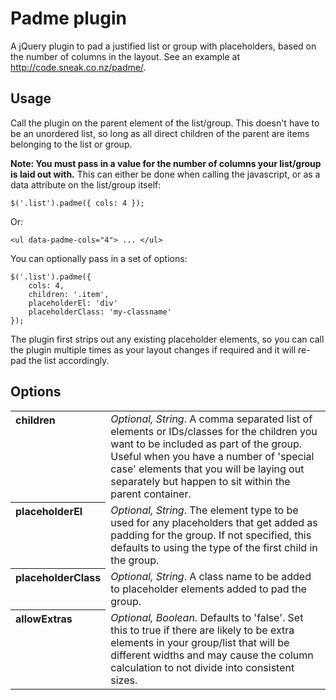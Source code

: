 # Padme plugin

A jQuery plugin to pad a justified list or group with placeholders, based on the number of columns in the layout. See an example at <a href="http://code.sneak.co.nz/padme/">http://code.sneak.co.nz/padme/</a>.

## Usage

Call the plugin on the parent element of the list/group. This doesn't have to be an unordered list, so long as all direct children of the parent are items belonging to the list or group. 

**Note: You must pass in a value for the number of columns your list/group is laid out with.** This can either be done when calling the javascript, or as a data attribute on the list/group itself:

	$('.list').padme({ cols: 4 });

Or:

	<ul data-padme-cols="4"> ... </ul>

You can optionally pass in a set of options:

	$('.list').padme({
		cols: 4,
		children: '.item',
		placeholderEl: 'div'
		placeholderClass: 'my-classname'
	});

The plugin first strips out any existing placeholder elements, so you can call the plugin multiple times as your layout changes if required and it will re-pad the list accordingly.

## Options

<table>
 	<tr>
		<th align="left" valign="top">children</th>
		<td><em>Optional, String</em>. A comma separated list of elements or IDs/classes for the children you want to be included as part of the group. Useful when you have a number of 'special case' elements that you will be laying out separately but happen to sit within the parent container.</td>
	</tr>
	<tr>
		<th align="left" valign="top">placeholderEl</th>
		<td><em>Optional, String</em>. The element type to be used for any placeholders that get added as padding for the group. If not specified, this defaults to using the type of the first child in the group.</td>
	</tr>
	<tr>
		<th align="left" valign="top">placeholderClass</th>
		<td><em>Optional, String</em>. A class name to be added to placeholder elements added to pad the group.</td>
	</tr>
	<tr>
		<th align="left" valign="top">allowExtras</th>
		<td><em>Optional, Boolean</em>. Defaults to 'false'. Set this to true if there are likely to be extra elements in your group/list that will be different widths and may cause the column calculation to not divide into consistent sizes.</td>
	</tr>
</table>